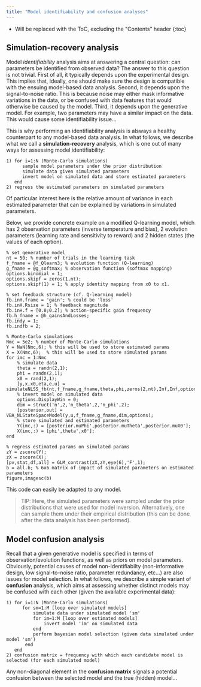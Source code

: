 ```yaml
---
title: "Model identifiability and confusion analyses"
---
```

* Will be replaced with the ToC, excluding the "Contents" header
{:toc}


 
## Simulation-recovery analysis

Model *identifiability* analysis aims at answering a central question: can parameters be identified from observed data? The answer to this question is not trivial. First of all, it typically depends upon the experimental design. This implies that, ideally, one should make sure the design is compatible with the ensuing model-based data analysis. Second, it depends upon the signal-to-noise ratio. This is because noise may either mask informative variations in the data, or be confused with data features that would otherwise be caused by the model. Third, it depends upon the generative model. For example, two parameters may have a similar impact on the data. This would cause some identifiability issue...

This is why performing an identifiability analysis is alsways a healthy counterpart to any model-based data analysis. In what follows, we describe what we call a **simulation-recovery** analysis, which is one out of many ways for assessing model identifiability:

```
1) for i=1:N (Monte-Carlo simulations)
      sample model parameters under the prior distribution
      simulate data given simulated parameters
      invert model on simulated data and store estimated parameters
   end
2) regress the estimated parameters on simulated parameters
```

Of particular interest here is the relative amount of variance in each estimated parameter that can be explained by variations in simulated parameters.

Below, we provide concrete example on a modified Q-learning model, which has 2 observation parameters (inverse temperature and bias), 2 evolution parameters (learning rate and sensitivity to reward) and 2 hidden states (the values of each option).

```
% set generative model
nt = 50; % number of trials in the learning task
f_fname = @f_Qlearn3; % evolution function (Q-learning)
g_fname = @g_softmax; % observation function (softmax mapping)
options.binomial = 1;
options.skipf = zeros(1,nt);
options.skipf(1) = 1; % apply identity mapping from x0 to x1.

% set feedback structure (cf. Q-learning model)
fb.inH.frame = 'gain'; % could be 'loss'
fb.inH.Rsize = 1; % feedback magnitude
fb.inH.f = [0.8;0.2]; % action-specific gain frequency
fb.h_fname = @h_gainsAndLosses;
fb.indy = 1;
fb.indfb = 2;

% Monte-Carlo simulations
Nmc = 5e2; % number of Monte-Carlo simulations
Y = NaN(Nmc,6); % this will be used to store estimated params
X = X(Nmc,6);  % this will be used to store simulated params
for imc = 1:Nmc
    % simulate data
    theta = randn(2,1);
    phi = randn(2,1);
    x0 = rand(2,1);
    [y,x,x0,eta,e,u] = simulateNLSS_fb(nt,f_fname,g_fname,theta,phi,zeros(2,nt),Inf,Inf,options,x0,fb);
    % invert model on simulated data
    options.DisplayWin = 0;
    dim = struct('n',2,'n_theta',2,'n_phi',2);
    [posterior,out] = VBA_NLStateSpaceModel(y,u,f_fname,g_fname,dim,options);
    % store simulated and estimated parameters
    Y(imc,:) = [posterior.muPhi',posterior.muTheta',posterior.muX0'];
    X(imc,:) = [phi',theta',x0'];
end

% regress estimated params on simulated params
zY = zscore(Y);
zX = zscore(X);
[pv,stat,df,all] = GLM_contrast(zX,zY,eye(6),'F',1);
b = all.b; % 6x6 matrix of impact of simulated parameters on estimated parameters
figure,imagesc(b)
```

This code can easily be adapted to any model.

> TIP: Here, the simulated parameters were sampled under the prior distributions that were used for model inversion. Alternatively, one can sample them under their empirical distribution (this can be done after the data analysis has been performed).   


## Model confusion analysis

Recall that a given generative model is specified in terms of observation/evolution functions, as well as priors on model parameters. Obviously, potential causes of model non-identifiabilty (non-informative design, low signal-to-noise ratio, parameter redundancy, etc...) are also issues for model selection. In what follows, we describe a simple variant of **confusion** analysis, which aims at assessing whether distinct models may be confused with each other (given the available experimental data):

```
1) for i=1:N (Monte-Carlo simulations)
      for sm=1:M [loop over simulated models]
          simulate data under simulated model 'sm'
          for im=1:M [loop over estimated models]
              invert model 'im' on simulated data
          end
          perform bayesian model selection (given data simulated under model 'sm')
       end
   end
2) confusion matrix = frequency with which each candidate model is selected (for each simulated model)
```

Any non-diagonal element in the **confusion matrix** signals a potential confusion between the selected model and the true (hidden) model...

 
